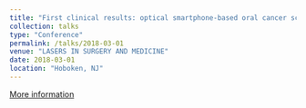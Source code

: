 ```yaml
---
title: "First clinical results: optical smartphone-based oral cancer screening"
collection: talks
type: "Conference"
permalink: /talks/2018-03-01
venue: "LASERS IN SURGERY AND MEDICINE"
date: 2018-03-01
location: "Hoboken, NJ"
---
```

[More information](https://scholar.google.com/citations?view_op=view_citation&hl=en&user=0R0yirsAAAAJ&cstart=20&pagesize=80&sortby=pubdate&citation_for_view=0R0yirsAAAAJ:dhFuZR0502QC)

